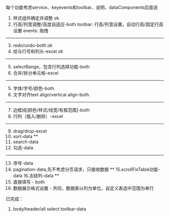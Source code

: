 每个功能考虑service、keyevents和toolbar、说明、dataComponents后面说
1. 样式组件确定并调整 ok
2. 行高/列宽调整/高度自适应-both
toolbar: 行高/列宽设置，自动行高/固定行高设置
events: 拖拽

***
3. redo/undo-both ok
4. 给与行号和列头-excel ok
***
5. selectRange，包含行列选择功能-both
6. 合并/拆分单元格-excel
***
5. 字体/字号/颜色-both
6. 文字对齐text align/vertical align-both
***
7. 边框线[颜色/样式/线宽/有框范围]-both
8. 行列（插入/删除）-excel
***
9. drag/drop-excel
10. sort-data
**
11. search-data
12. 勾选-data
***
13. 序号-data
14. pagination-data,先不考虑分页请求，只接收数据
**
15.scrollFixTable功能-data
16.冻结列-data
**
17. 直接填写 - both
18. 数据展示格式设置 - 共同，数据表以列为单位，自定义表选中范围为单行

已完成：
1. body/header/all select toolbar-data